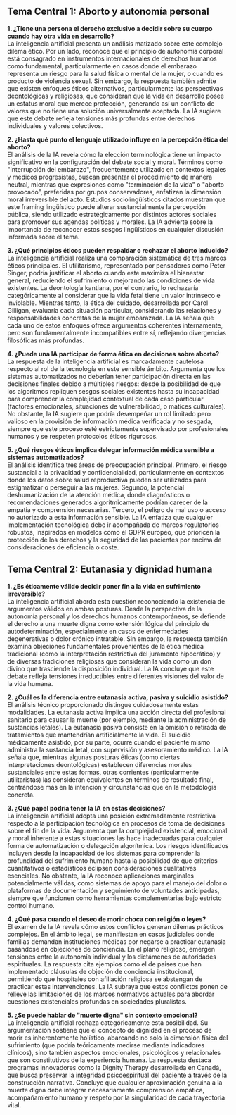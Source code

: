 ## Tema Central 1: Aborto y autonomía personal

**1. ¿Tiene una persona el derecho exclusivo a decidir sobre su cuerpo cuando hay otra vida en desarrollo?**  
La inteligencia artificial presenta un análisis matizado sobre este complejo dilema ético. Por un lado, reconoce que el principio de autonomía corporal está consagrado en instrumentos internacionales de derechos humanos como fundamental, particularmente en casos donde el embarazo representa un riesgo para la salud física o mental de la mujer, o cuando es producto de violencia sexual. Sin embargo, la respuesta también admite que existen enfoques éticos alternativos, particularmente las perspectivas deontológicas y religiosas, que consideran que la vida en desarrollo posee un estatus moral que merece protección, generando así un conflicto de valores que no tiene una solución universalmente aceptada. La IA sugiere que este debate refleja tensiones más profundas entre derechos individuales y valores colectivos.

**2. ¿Hasta qué punto el lenguaje utilizado influye en la percepción ética del aborto?**  
El análisis de la IA revela cómo la elección terminológica tiene un impacto significativo en la configuración del debate social y moral. Términos como "interrupción del embarazo", frecuentemente utilizado en contextos legales y médicos progresistas, buscan presentar el procedimiento de manera neutral, mientras que expresiones como "terminación de la vida" o "aborto provocado", preferidas por grupos conservadores, enfatizan la dimensión moral irreversible del acto. Estudios sociolingüísticos citados muestran que este framing lingüístico puede alterar sustancialmente la percepción pública, siendo utilizado estratégicamente por distintos actores sociales para promover sus agendas políticas y morales. La IA advierte sobre la importancia de reconocer estos sesgos lingüísticos en cualquier discusión informada sobre el tema.

**3. ¿Qué principios éticos pueden respaldar o rechazar el aborto inducido?**  
La inteligencia artificial realiza una comparación sistemática de tres marcos éticos principales. El utilitarismo, representado por pensadores como Peter Singer, podría justificar el aborto cuando este maximiza el bienestar general, reduciendo el sufrimiento o mejorando las condiciones de vida existentes. La deontología kantiana, por el contrario, lo rechazaría categóricamente al considerar que la vida fetal tiene un valor intrínseco e inviolable. Mientras tanto, la ética del cuidado, desarrollada por Carol Gilligan, evaluaría cada situación particular, considerando las relaciones y responsabilidades concretas de la mujer embarazada. La IA señala que cada uno de estos enfoques ofrece argumentos coherentes internamente, pero son fundamentalmente incompatibles entre sí, reflejando divergencias filosóficas más profundas.

**4. ¿Puede una IA participar de forma ética en decisiones sobre aborto?**  
La respuesta de la inteligencia artificial es marcadamente cautelosa respecto al rol de la tecnología en este sensible ámbito. Argumenta que los sistemas automatizados no deberían tener participación directa en las decisiones finales debido a múltiples riesgos: desde la posibilidad de que los algoritmos repliquen sesgos sociales existentes hasta su incapacidad para comprender la complejidad contextual de cada caso particular (factores emocionales, situaciones de vulnerabilidad, o matices culturales). No obstante, la IA sugiere que podría desempeñar un rol limitado pero valioso en la provisión de información médica verificada y no sesgada, siempre que este proceso esté estrictamente supervisado por profesionales humanos y se respeten protocolos éticos rigurosos.

**5. ¿Qué riesgos éticos implica delegar información médica sensible a sistemas automatizados?**  
El análisis identifica tres áreas de preocupación principal. Primero, el riesgo sustancial a la privacidad y confidencialidad, particularmente en contextos donde los datos sobre salud reproductiva pueden ser utilizados para estigmatizar o perseguir a las mujeres. Segundo, la potencial deshumanización de la atención médica, donde diagnósticos o recomendaciones generados algorítmicamente podrían carecer de la empatía y comprensión necesarias. Tercero, el peligro de mal uso o acceso no autorizado a esta información sensible. La IA enfatiza que cualquier implementación tecnológica debe ir acompañada de marcos regulatorios robustos, inspirados en modelos como el GDPR europeo, que prioricen la protección de los derechos y la seguridad de las pacientes por encima de consideraciones de eficiencia o coste.

## Tema Central 2: Eutanasia y dignidad humana

**1. ¿Es éticamente válido decidir poner fin a la vida en sufrimiento irreversible?**  
La inteligencia artificial aborda esta cuestión reconociendo la existencia de argumentos válidos en ambas posturas. Desde la perspectiva de la autonomía personal y los derechos humanos contemporáneos, se defiende el derecho a una muerte digna como extensión lógica del principio de autodeterminación, especialmente en casos de enfermedades degenerativas o dolor crónico intratable. Sin embargo, la respuesta también examina objeciones fundamentales provenientes de la ética médica tradicional (como la interpretación restrictiva del juramento hipocrático) y de diversas tradiciones religiosas que consideran la vida como un don divino que trasciende la disposición individual. La IA concluye que este debate refleja tensiones irreductibles entre diferentes visiones del valor de la vida humana.

**2. ¿Cuál es la diferencia entre eutanasia activa, pasiva y suicidio asistido?**  
El análisis técnico proporcionado distingue cuidadosamente estas modalidades. La eutanasia activa implica una acción directa del profesional sanitario para causar la muerte (por ejemplo, mediante la administración de sustancias letales). La eutanasia pasiva consiste en la omisión o retirada de tratamientos que mantendrían artificialmente la vida. El suicidio médicamente asistido, por su parte, ocurre cuando el paciente mismo administra la sustancia letal, con supervisión y asesoramiento médico. La IA señala que, mientras algunas posturas éticas (como ciertas interpretaciones deontológicas) establecen diferencias morales sustanciales entre estas formas, otras corrientes (particularmente utilitaristas) las consideran equivalentes en términos de resultado final, centrándose más en la intención y circunstancias que en la metodología concreta.

**3. ¿Qué papel podría tener la IA en estas decisiones?**  
La inteligencia artificial adopta una posición extremadamente restrictiva respecto a la participación tecnológica en procesos de toma de decisiones sobre el fin de la vida. Argumenta que la complejidad existencial, emocional y moral inherente a estas situaciones las hace inadecuadas para cualquier forma de automatización o delegación algorítmica. Los riesgos identificados incluyen desde la incapacidad de los sistemas para comprender la profundidad del sufrimiento humano hasta la posibilidad de que criterios cuantitativos o estadísticos eclipsen consideraciones cualitativas esenciales. No obstante, la IA reconoce aplicaciones marginales potencialmente válidas, como sistemas de apoyo para el manejo del dolor o plataformas de documentación y seguimiento de voluntades anticipadas, siempre que funcionen como herramientas complementarias bajo estricto control humano.

**4. ¿Qué pasa cuando el deseo de morir choca con religión o leyes?**  
El examen de la IA revela cómo estos conflictos generan dilemas prácticos complejos. En el ámbito legal, se manifiestan en casos judiciales donde familias demandan instituciones médicas por negarse a practicar eutanasia basándose en objeciones de conciencia. En el plano religioso, emergen tensiones entre la autonomía individual y los dictámenes de autoridades espirituales. La respuesta cita ejemplos como el de países que han implementado cláusulas de objeción de conciencia institucional, permitiendo que hospitales con afiliación religiosa se abstengan de practicar estas intervenciones. La IA subraya que estos conflictos ponen de relieve las limitaciones de los marcos normativos actuales para abordar cuestiones existenciales profundas en sociedades pluralistas.

**5. ¿Se puede hablar de "muerte digna" sin contexto emocional?**  
La inteligencia artificial rechaza categóricamente esta posibilidad. Su argumentación sostiene que el concepto de dignidad en el proceso de morir es inherentemente holístico, abarcando no solo la dimensión física del sufrimiento (que podría teóricamente medirse mediante indicadores clínicos), sino también aspectos emocionales, psicológicos y relacionales que son constitutivos de la experiencia humana. La respuesta destaca programas innovadores como la Dignity Therapy desarrollada en Canadá, que busca preservar la integridad psicoespiritual del paciente a través de la construcción narrativa. Concluye que cualquier aproximación genuina a la muerte digna debe integrar necesariamente comprensión empática, acompañamiento humano y respeto por la singularidad de cada trayectoria vital.